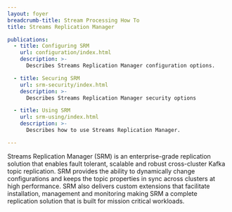 ```yaml
---
layout: foyer
breadcrumb-title: Stream Processing How To
title: Streams Replication Manager

publications:
  - title: Configuring SRM
    url: configuration/index.html
    description: >-
      Describes Streams Replication Manager configuration options.

  - title: Securing SRM
    url: srm-security/index.html
    description: >-
      Describes Streams Replication Manager security options

  - title: Using SRM
    url: srm-using/index.html
    description: >-
      Describes how to use Streams Replication Manager.

---
```


Streams Replication Manager (SRM) is an enterprise-grade replication solution that enables fault tolerant, scalable and robust cross-cluster Kafka topic replication. SRM provides the ability to dynamically change configurations and keeps the topic properties in sync across clusters at high performance. SRM also delivers custom extensions that facilitate installation, management and monitoring making SRM a complete replication solution that is built for mission critical workloads.
